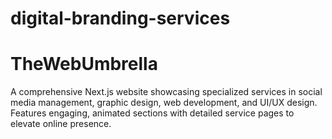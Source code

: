 # digital-branding-services
# TheWebUmbrella

A comprehensive Next.js website showcasing specialized services in social media management, graphic design, web development, and UI/UX design. Features engaging, animated sections with detailed service pages to elevate online presence.
